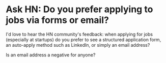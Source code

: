 # Ask HN: Do you prefer applying to jobs via forms or email?

I&#x27;d love to hear the HN community&#x27;s feedback: when applying for jobs (especially at startups) do you prefer to see a structured application form, an auto-apply method such as LinkedIn, or simply an email address?<p>Is an email address a negative for anyone?
